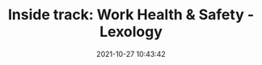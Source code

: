 ---
"title": "Inside track: Work Health & Safety - Lexology"
"date": "2021-10-27 10:43:42"
"feed_name": "GOOGLENEWSCONSTRUCTION"
"feed_website": "https://news.google.com/search?q=construction%2Bincident&hl=en-US&gl=US&ceid=US:en"
"feed_rss": "https://news.google.com/rss/search?q=construction%2Bincident&hl=en-US&gl=US&ceid=US:en"
"link": "https://www.lexology.com/library/detail.aspx?g=5c38feb6-3755-483f-841f-9e13f676c3b1"
"source": "{'href': 'https://www.lexology.com', 'title': 'Lexology'}"
"file": "_posts/2021-1-1-9b3b8efccb5e70393df0e0f3ae2280885490e448.md"
"accident": "0"
"drilling": "0"
"dead": "0"
"injured": "0"
"arrested": "0"
"place": "unknown place"
"where": "unknown site"
"causes": "unknown"
"place_uri": "unknown place"
---
